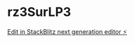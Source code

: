 # rz3SurLP3

[Edit in StackBlitz next generation editor ⚡️](https://stackblitz.com/~/github.com/atkt1/rz3SurLP3)